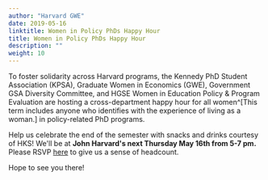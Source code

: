```yaml
---
author: "Harvard GWE"
date: 2019-05-16
linktitle: Women in Policy PhDs Happy Hour
title: Women in Policy PhDs Happy Hour
description: ""
weight: 10
---
```


To foster solidarity across Harvard programs, the Kennedy PhD Student Association (KPSA), Graduate Women in Economics (GWE), Government GSA Diversity Committee, and HGSE Women in Education Policy & Program Evaluation are hosting a cross-department happy hour for all women^[This term includes anyone who identifies with the experience of living as a woman.] in policy-related PhD programs. 

Help us celebrate the end of the semester with snacks and drinks courtesy of HKS! We'll be at **John Harvard's next Thursday May 16th from 5-7 pm.** Please RSVP [here](https://docs.google.com/forms/d/e/1FAIpQLSftMf8lvoqQ8Dbf-K59YDtr8RgS9lL3qiMue8BUAPsBbaVwrw/viewform) to give us a sense of headcount. 

Hope to see you there!